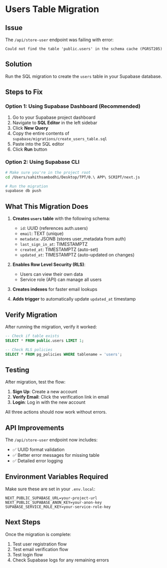 # Users Table Migration

## Issue
The `/api/store-user` endpoint was failing with error:
```
Could not find the table 'public.users' in the schema cache (PGRST205)
```

## Solution
Run the SQL migration to create the `users` table in your Supabase database.

## Steps to Fix

### Option 1: Using Supabase Dashboard (Recommended)

1. Go to your Supabase project dashboard
2. Navigate to **SQL Editor** in the left sidebar
3. Click **New Query**
4. Copy the entire contents of `supabase/migrations/create_users_table.sql`
5. Paste into the SQL editor
6. Click **Run** button

### Option 2: Using Supabase CLI

```bash
# Make sure you're in the project root
cd /Users/sahithsambodhi/Desktop/TPT/0.\ APP\ SCRIPT/next.js

# Run the migration
supabase db push
```

## What This Migration Does

1. **Creates `users` table** with the following schema:
   - `id`: UUID (references auth.users)
   - `email`: TEXT (unique)
   - `metadata`: JSONB (stores user_metadata from auth)
   - `last_sign_in_at`: TIMESTAMPTZ
   - `created_at`: TIMESTAMPTZ (auto-set)
   - `updated_at`: TIMESTAMPTZ (auto-updated on changes)

2. **Enables Row Level Security (RLS)**:
   - Users can view their own data
   - Service role (API) can manage all users

3. **Creates indexes** for faster email lookups

4. **Adds trigger** to automatically update `updated_at` timestamp

## Verify Migration

After running the migration, verify it worked:

```sql
-- Check if table exists
SELECT * FROM public.users LIMIT 1;

-- Check RLS policies
SELECT * FROM pg_policies WHERE tablename = 'users';
```

## Testing

After migration, test the flow:

1. **Sign Up**: Create a new account
2. **Verify Email**: Click the verification link in email
3. **Login**: Log in with the new account

All three actions should now work without errors.

## API Improvements

The `/api/store-user` endpoint now includes:
- ✅ UUID format validation
- ✅ Better error messages for missing table
- ✅ Detailed error logging

## Environment Variables Required

Make sure these are set in your `.env.local`:

```env
NEXT_PUBLIC_SUPABASE_URL=your-project-url
NEXT_PUBLIC_SUPABASE_ANON_KEY=your-anon-key
SUPABASE_SERVICE_ROLE_KEY=your-service-role-key
```

## Next Steps

Once the migration is complete:
1. Test user registration flow
2. Test email verification flow  
3. Test login flow
4. Check Supabase logs for any remaining errors
